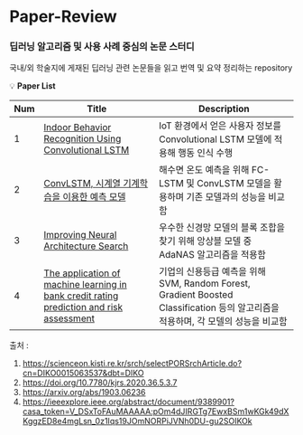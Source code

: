 # Paper-Review

### 딥러닝 알고리즘 및 사용 사례 중심의 논문 스터디
국내/외 학술지에 게재된 딥러닝 관련 논문들을 읽고 번역 및 요약 정리하는 repository

:bulb: **Paper List**

Num|Title|Description
---|---|---
1|[Indoor Behavior Recognition Using Convolutional LSTM](https://github.com/GodJiLee/Paper-Review/blob/90042b1c679ff535f6f90a3732da27a08933074e/%5BPaper%20Review%5D%20Indoor%20Behavior%20Recognition%20Using%20Convolutional%20LSTM.pdf)| IoT 환경에서 얻은 사용자 정보를 Convolutional LSTM 모델에 적용해 행동 인식 수행
2|[ConvLSTM, 시계열 기계학습을 이용한 예측 모델](https://github.com/GodJiLee/Paper-Review/blob/90042b1c679ff535f6f90a3732da27a08933074e/%5BPaper%20Review%5D%20ConvLSTM,%20%EC%8B%9C%EA%B3%84%EC%97%B4%20%EA%B8%B0%EA%B3%84%ED%95%99%EC%8A%B5%EC%9D%84%20%EC%9D%B4%EC%9A%A9%ED%95%9C%20%EC%98%88%EC%B8%A1%20%EB%AA%A8%EB%8D%B8.pdf)|해수면 온도 예측을 위해 FC-LSTM 및 ConvLSTM 모델을 활용하며 기존 모델과의 성능을 비교함
3|[Improving Neural Architecture Search](https://github.com/GodJiLee/Paper-Review/blob/90042b1c679ff535f6f90a3732da27a08933074e/%5BPaper%20Review%5D%20Improving%20Neural%20Architecture%20Search.pdf)|우수한 신경망 모델의 블록 조합을 찾기 위해 앙상블 모델 중 AdaNAS 알고리즘을 적용함
4|[The application of machine learning in bank credit rating prediction and risk assessment](https://github.com/GodJiLee/Paper-Review/blob/4c9725f55c4b56a16923fea680a7ec91d6f499b8/%5BPaper%20Review%5D%20The%20application%20of%20machine%20learning%20in%20bank%20credit%20rating%20prediction%20and%20risk%20assessment.pdf)|기업의 신용등급 예측을 위해 SVM, Random Forest, Gradient Boosted Classification 등의 알고리즘을 적용하며, 각 모델의 성능을 비교함


출처 :    
1. https://scienceon.kisti.re.kr/srch/selectPORSrchArticle.do?cn=DIKO0015063537&dbt=DIKO   
2. https://doi.org/10.7780/kjrs.2020.36.5.3.7   
3. https://arxiv.org/abs/1903.06236   
4. https://ieeexplore.ieee.org/abstract/document/9389901?casa_token=V_DSxToFAuMAAAAA:pOm4dJIRGTg7EwxBSm1wKGk49dXKggzED8e4mgLsn_0z1Iqs19JOmNORPiJVNh0DU-gu2SOIKOk   
